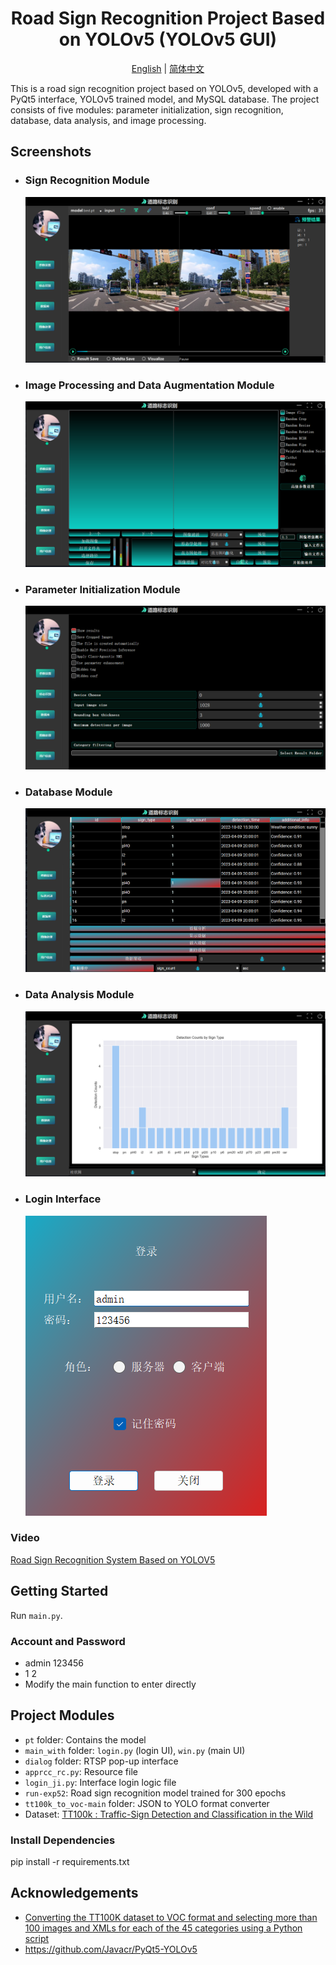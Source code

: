 <h1 align="center">Road Sign Recognition Project Based on YOLOv5 (YOLOv5 GUI)</h1>
<p align="center">
  <a href="README_en.md">English</a> |
  <a href="README.md">简体中文</a>
</p>


This is a road sign recognition project based on YOLOv5, developed with a PyQt5 interface, YOLOv5 trained model, and MySQL database. The project consists of five modules: parameter initialization, sign recognition, database, data analysis, and image processing.

## Screenshots

* ### Sign Recognition Module
  ![img.png](img.png)
* ### Image Processing and Data Augmentation Module
  ![img_1.png](img_1.png)
* ### Parameter Initialization Module
  ![img_2.png](img_2.png)
* ### Database Module
  ![img_3.png](img_3.png)
* ### Data Analysis Module
  ![img_4.png](img_4.png)
* ### Login Interface
  ![img_5.png](img_5.png)

### Video

[Road Sign Recognition System Based on YOLOV5](https://www.bilibili.com/video/BV1Ck4y1Y7Bk/?spm_id_from=333.999.0.0&vd_source=40d9cda43378fbc89cd5184e09bf1272)

## Getting Started

Run `main.py`.

### Account and Password

- admin 123456
- 1 2
- Modify the main function to enter directly

## Project Modules

- `pt` folder: Contains the model
- `main_with` folder: `login.py` (login UI), `win.py` (main UI)
- `dialog` folder: RTSP pop-up interface
- `apprcc_rc.py`: Resource file
- `login_ji.py`: Interface login logic file
- `run-exp52`: Road sign recognition model trained for 300 epochs
- `tt100k_to_voc-main` folder: JSON to YOLO format converter
- Dataset: [TT100k : Traffic-Sign Detection and Classification in the Wild](https://cg.cs.tsinghua.edu.cn/traffic-sign/)

### Install Dependencies

pip install -r requirements.txt

## Acknowledgements

- [Converting the TT100K dataset to VOC format and selecting more than 100 images and XMLs for each of the 45 categories using a Python script](https://blog.csdn.net/Hankerchen/article/details/120727299?spm=1001.2014.3001.5502)
- https://github.com/Javacr/PyQt5-YOLOv5
